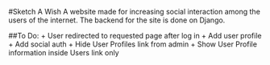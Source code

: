 #Sketch A Wish
A website made for increasing social interaction among the users of the internet. The backend for the site is done on Django.


##To Do:
    + User redirected to requested page after log in
    + Add user profile
    + Add social auth
    + Hide User Profiles link from admin
    + Show User Profile information inside Users link only

